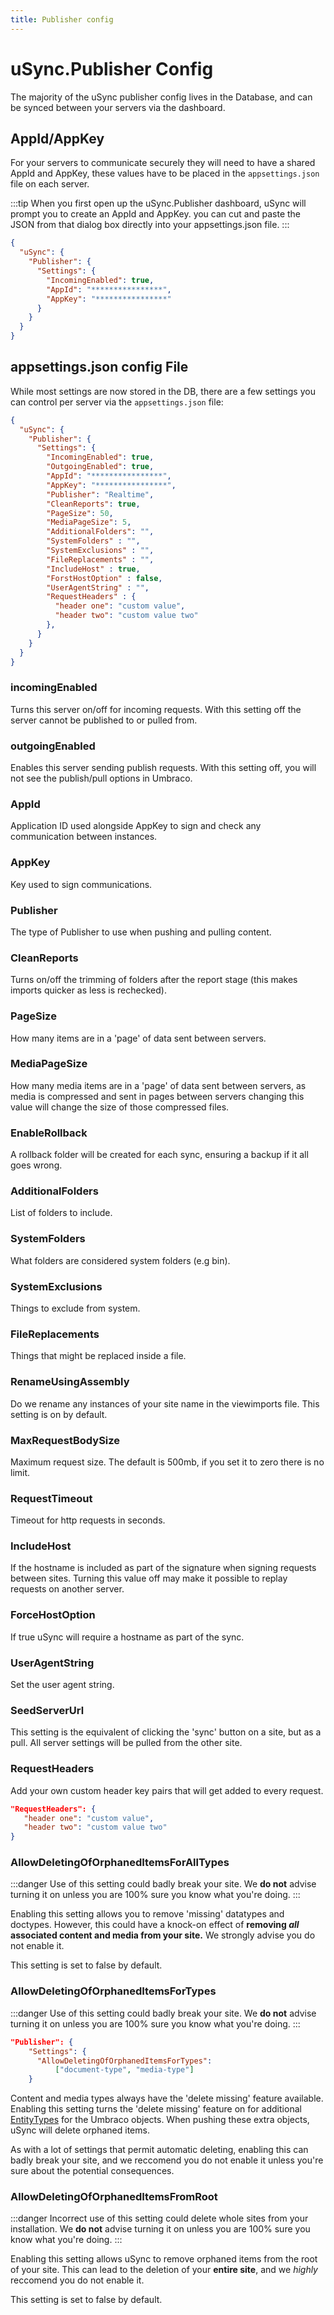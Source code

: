 ```yaml
---
title: Publisher config
---
```

# uSync.Publisher Config

 The majority of the uSync publisher config lives in the Database, and can be synced between your servers via the dashboard.

## AppId/AppKey

For your servers to communicate securely they will need to have a shared AppId and AppKey, these values have to be placed in the `appsettings.json` file on each server. 

:::tip
When you first open up the uSync.Publisher dashboard, uSync will prompt you to create an AppId and AppKey. you can cut and paste the JSON from that dialog box directly into your appsettings.json file.
:::

```json
{
  "uSync": {
    "Publisher": {
      "Settings": {
        "IncomingEnabled": true,
        "AppId": "****************",
        "AppKey": "****************"
      }
    }
  }
}
```
## appsettings.json config File

While most settings are now stored in the DB, there are a few settings you can control per server via the `appsettings.json` file:

```json title='appsettings.json'
{
  "uSync": {
    "Publisher": {
      "Settings": {
        "IncomingEnabled": true,
        "OutgoingEnabled": true, 
        "AppId": "****************",
        "AppKey": "****************",
        "Publisher": "Realtime",
        "CleanReports": true,
        "PageSize": 50,
        "MediaPageSize": 5,
        "AdditionalFolders": "",
        "SystemFolders" : "",
        "SystemExclusions" : "",
        "FileReplacements" : "",
        "IncludeHost" : true,
        "ForstHostOption" : false,
        "UserAgentString" : "",
        "RequestHeaders" : {
          "header one": "custom value",
          "header two": "custom value two"
        },
      }
    }
  }
}
```


### incomingEnabled 
<!--| true/false |--> 
Turns this server on/off for incoming requests. With this setting off the server cannot be published to or pulled from.

### outgoingEnabled 
<!--| true/false | -->
Enables this server sending publish requests. With this setting off, you will not see the publish/pull options in Umbraco.

### AppId 
<!--| string | -->
Application ID used alongside AppKey to sign and check any communication between instances.

### AppKey 
<!--| string | -->
Key used to sign communications.

### Publisher
 <!--| string |--> 
The type of Publisher to use when pushing and pulling content.

### CleanReports 
<!--| true/false |--> 
Turns on/off the trimming of folders after the report stage (this makes imports quicker as less is rechecked).

### PageSize 
<!--| 50 |-->
How many items are in a 'page' of data sent between servers.

### MediaPageSize 
<!--| 5 |-->
How many media items are in a 'page' of data sent between servers, as media is compressed and sent in pages between servers changing this value will change the size of those compressed files.

### EnableRollback
A rollback folder will be created for each sync, ensuring a backup if it all goes wrong.

### AdditionalFolders 
<!-- | ~/Views, ~/wwwroot/css, ~/wwwroot/scripts |--> 
List of folders to include.

### SystemFolders 
What folders are considered system folders (e.g bin).

### SystemExclusions 
<!--| ~/bin,~/app_plugins |--> 
Things to exclude from system.

### FileReplacements 
Things that might be replaced inside a file.

### RenameUsingAssembly
Do we rename any instances of your site name in the viewimports file. This setting is on by default. 

### MaxRequestBodySize
Maximum request size. The default is 500mb, if you set it to zero there is no limit.

### RequestTimeout
Timeout for http requests in seconds.

### IncludeHost 
<!--| true/false |--> 
If the hostname is included as part of the signature when signing requests between sites. Turning this value off may make it possible to replay requests on another server. 

### ForceHostOption 
<!--| true/false |--> 
If true uSync will require a hostname as part of the sync.

### UserAgentString 
Set the user agent string.

###  SeedServerUrl 
This setting is the equivalent of clicking the 'sync' button on a site, but as a pull. All server settings will be pulled from the other site.

### RequestHeaders  
Add your own custom header key pairs that will get added to every request.

```json
"RequestHeaders": {
   "header one": "custom value",
   "header two": "custom value two"
}
```
### AllowDeletingOfOrphanedItemsForAllTypes

:::danger
 Use of this setting could badly break your site. We **do not** advise turning it on unless you are 100% sure you know what you're doing. 
:::

Enabling this setting allows you to remove 'missing' datatypes and doctypes. However, this could have a knock-on effect of **removing *all* associated content and media from your site.** We strongly advise you do not enable it. 

This setting is set to false by default. 

### AllowDeletingOfOrphanedItemsForTypes

:::danger
 Use of this setting could badly break your site. We **do not** advise turning it on unless you are 100% sure you know what you're doing. 
:::

```json
"Publisher": {
    "Settings": {
      "AllowDeletingOfOrphanedItemsForTypes": 
          ["document-type", "media-type"]
    }
```
Content and media types always have the 'delete missing' feature available. Enabling this setting turns the 'delete missing' feature on for additional [EntityTypes](https://github.com/umbraco/Umbraco-CMS/blob/contrib/src/Umbraco.Core/Constants-UdiEntityType.cs) for the Umbraco objects. When pushing these extra objects, uSync will delete orphaned items. 

As with a lot of settings that permit automatic deleting, enabling this can badly break your site, and we reccomend you do not enable it unless you're sure about the potential consequences.

### AllowDeletingOfOrphanedItemsFromRoot

:::danger
 Incorrect use of this setting could delete whole sites from your installation. We **do not** advise turning it on unless you are 100% sure you know what you're doing. 
:::

Enabling this setting allows uSync to remove orphaned items from the root of your site. This can lead to the deletion of your **entire site**, and we *highly* reccomend you do not enable it.

This setting is set to false by default.

